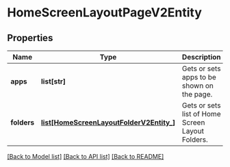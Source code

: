 # HomeScreenLayoutPageV2Entity

## Properties
Name | Type | Description | Notes
------------ | ------------- | ------------- | -------------
**apps** | **list[str]** | Gets or sets apps to be shown on the page. | [optional] 
**folders** | [**list[HomeScreenLayoutFolderV2Entity_]**](HomeScreenLayoutFolderV2Entity_.md) | Gets or sets list of Home Screen Layout Folders. | [optional] 

[[Back to Model list]](../README.md#documentation-for-models) [[Back to API list]](../README.md#documentation-for-api-endpoints) [[Back to README]](../README.md)


